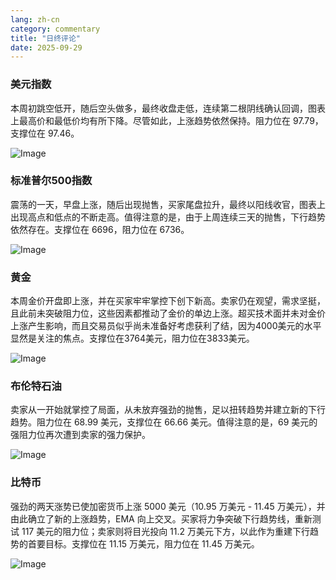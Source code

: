 ```yaml
---
lang: zh-cn
category: commentary
title: "日终评论"
date: 2025-09-29
---
```


### 美元指数

本周初跳空低开，随后空头做多，最终收盘走低，连续第二根阴线确认回调，图表上最高价和最低价均有所下降。尽管如此，上涨趋势依然保持。阻力位在 97.79，支撑位在 97.46。

![Image](https://markleighedu.github.io/img/Sep-2025/29-Sep-2025/usdindex.jpg)

### 标准普尔500指数

震荡的一天，早盘上涨，随后出现抛售，买家尾盘拉升，最终以阳线收官，图表上出现高点和低点的不断走高。值得注意的是，由于上周连续三天的抛售，下行趋势依然存在。支撑位在 6696，阻力位在 6736。

![Image](https://markleighedu.github.io/img/Sep-2025/29-Sep-2025/sp500.jpg)

### 黄金

本周金价开盘即上涨，并在买家牢牢掌控下创下新高。卖家仍在观望，需求坚挺，且此前未突破阻力位，这些因素都推动了金价的单边上涨。超买技术面并未对金价上涨产生影响，而且交易员似乎尚未准备好考虑获利了结，因为4000美元的水平显然是关注的焦点。支撑位在3764美元，阻力位在3833美元。

![Image](https://markleighedu.github.io/img/Sep-2025/29-Sep-2025/gold.jpg)

### 布伦特石油

卖家从一开始就掌控了局面，从未放弃强劲的抛售，足以扭转趋势并建立新的下行趋势。阻力位在 68.99 美元，支撑位在 66.66 美元。值得注意的是，69 美元的强阻力位再次遭到卖家的强力保护。

![Image](https://markleighedu.github.io/img/Sep-2025/29-Sep-2025/brentoil.jpg)

### 比特币

强劲的两天涨势已使加密货币上涨 5000 美元（10.95 万美元 - 11.45 万美元），并由此确立了新的上涨趋势，EMA 向上交叉。买家将力争突破下行趋势线，重新测试 117 美元的阻力位；卖家则将目光投向 11.2 万美元下方，以此作为重建下行趋势的首要目标。支撑位在 11.15 万美元，阻力位在 11.45 万美元。

![Image](https://markleighedu.github.io/img/Sep-2025/29-Sep-2025/bitcoin.jpg)

